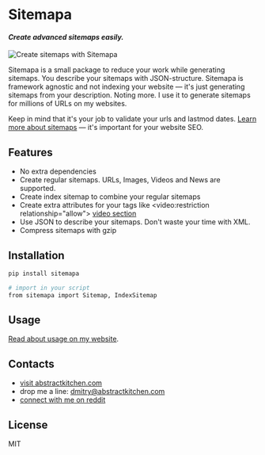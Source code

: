 # Sitemapa
#### _Create advanced sitemaps easily._

![Create sitemaps with Sitemapa](https://abstractkitchen.com/static/assets/sitemapa-image.jpg "Create sitemaps with Sitemapa")

Sitemapa is a small package to reduce your work while generating sitemaps. You describe your sitemaps with JSON-structure. Sitemapa is framework agnostic and not indexing your website — it's just generating sitemaps from your description. Noting more. I use it to generate sitemaps for millions of URLs on my websites. 

Keep in mind that it's your job to validate your urls and lastmod dates. [Learn more about sitemaps](https://developers.google.com/search/docs/advanced/sitemaps/overview) — it's important for your website SEO.

## Features
- No extra dependencies
- Create regular sitemaps. URLs, Images, Videos and News are supported.
- Create index sitemap to combine your regular sitemaps
- Create extra attributes for your tags like <video:restriction relationship="allow"> [video section](https://developers.google.com/search/docs/advanced/sitemaps/video-sitemaps#example-sitemap)
- Use JSON to describe your sitemaps. Don't waste your time with XML.
- Compress sitemaps with gzip

## Installation

```sh
pip install sitemapa

# import in your script
from sitemapa import Sitemap, IndexSitemap
```

## Usage

[Read about usage on my website](https://abstractkitchen.com/blog/sitemaps-for-devs/#sitemapa-library).

## Contacts
- [visit abstractkitchen.com](https://abstractkitchen.com)
- drop me a line: dmitry@abstractkitchen.com
- [connect with me on reddit](https://www.reddit.com/user/denisberezovsky)

## License

MIT
